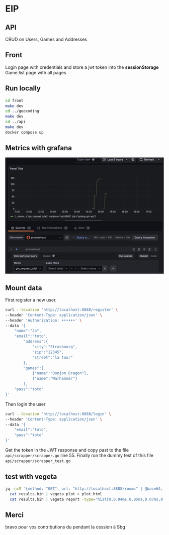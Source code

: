 # EIP

## API

CRUD on Users, Games and Addresses

## Front

Login page with credentials and store a jwt token into the **sessionStorage**
Game list page with all pages

## Run locally

```sh
cd front 
make dev
cd ../geocoding
make dev
cd ../api
make dev
docker compose up
```

## Metrics with grafana

![dashboard](doc/grafana-dashboard.jpg)

## Mount data

First register a new user.

```sh
curl --location 'http://localhost:8888/register' \
--header 'Content-Type: application/json' \
--header 'Authorization: ••••••' \
--data '{
    "name":"Jo",
    "email":"toto",
		"address":{
			"city":"Strasbourg",
            "zip":"12345",
            "street":"la tour"
		},
		"games":[
			{"name":"Donjon Dragon"},
			{"name":"Warhammer"}
		],
    "pass":"toto"
}'
```

Then login the user

```sh
curl --location 'http://localhost:8888/login' \
--header 'Content-Type: application/json' \
--data '{
    "email":"toto",
    "pass":"toto"
}'
```

Get the token in the JWT response and copy past to the file `api/scrapper/scrapper.go` line 55.
Finally run the dummy test of this file `api/scrapper/scrapper_test.go`

## test with vegeta

```sh
jq -ncM '{method: "GET", url: "http://localhost:8888/rooms" | @base64, header: {"Authorization": ["Bearer eyJhbGciOiJIUzI1NiIsInR5cCI6IkpXVCJ9.eyJ1dWlkX3VzZXIiOiIwMWI3ZmJhZS01MjdmLTQ4ZTctODgxMi0wNGMxZGJmOGJiZWUiLCJhY2Nlc3NfbGV2ZWwiOiIiLCJlbWFpbCI6ImJpZGVuQHRlc3QuZ28iLCJleHAiOjE3MzA5OTYwMzN9.ndAHWSPiIuniNM-wZQNMqdGVR01rJAlw5AkKVTalfhk"]}}'  | vegeta attack -duration=5s | tee results.bin | vegeta report  vegeta report -type=json results.bin > metrics.json
  cat results.bin | vegeta plot > plot.html
  cat results.bin | vegeta report -type="hist[0,0.04ms,0.05ms,0.07ms,0.08ms,1ms,3ms]"
```

## Merci

bravo pour vos contributions du pendant la cession à Sbg
